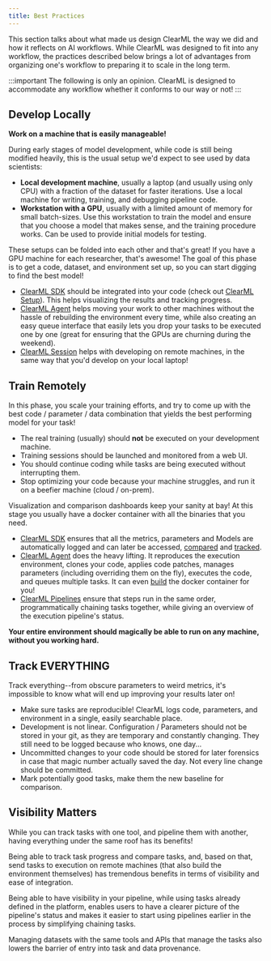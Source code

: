 ```yaml
---
title: Best Practices
---
```


This section talks about what made us design ClearML the way we did and how it reflects on AI workflows.
While ClearML was designed to fit into any workflow, the practices described below brings a lot of advantages from organizing one's workflow
to preparing it to scale in the long term.

:::important
The following is only an opinion. ClearML is designed to accommodate any workflow whether it conforms to our way or not!
:::

## Develop Locally

**Work on a machine that is easily manageable!** 

During early stages of model development, while code is still being modified heavily, this is the usual setup we'd expect to see used by data scientists:

  - **Local development machine**, usually a laptop (and usually using only CPU) with a fraction of the dataset for faster 
    iterations. Use a local machine for writing, training, and debugging pipeline code. 
  - **Workstation with a GPU**, usually with a limited amount of memory for small batch-sizes. Use this workstation to train 
    the model and ensure that you choose a model that makes sense, and the training procedure works. Can be used to provide initial models for testing. 

These setups can be folded into each other and that's great! If you have a GPU machine for each researcher, that's awesome! 
The goal of this phase is to get a code, dataset, and environment set up, so you can start digging to find the best model!

- [ClearML SDK](../clearml_sdk/clearml_sdk.md) should be integrated into your code (check out [ClearML Setup](../clearml_sdk/clearml_sdk_setup.md)). 
  This helps visualizing the results and tracking progress.
- [ClearML Agent](../clearml_agent.md) helps moving your work to other machines without the hassle of rebuilding the environment every time, 
  while also creating an easy queue interface that easily lets you drop your tasks to be executed one by one
  (great for ensuring that the GPUs are churning during the weekend).
- [ClearML Session](../apps/clearml_session.md) helps with developing on remote machines, in the same way that you'd develop on your local laptop!

## Train Remotely

In this phase, you scale your training efforts, and try to come up with the best code / parameter / data combination that 
yields the best performing model for your task!

  - The real training (usually) should **not** be executed on your development machine.
  - Training sessions should be launched and monitored from a web UI.
  - You should continue coding while tasks are being executed without interrupting them.
  - Stop optimizing your code because your machine struggles, and run it on a beefier machine (cloud / on-prem).

Visualization and comparison dashboards keep your sanity at bay! At this stage you usually have a docker container with all the binaries 
that you need. 
- [ClearML SDK](../clearml_sdk/clearml_sdk.md) ensures that all the metrics, parameters and Models are automatically logged and can later be 
  accessed, [compared](../webapp/webapp_exp_comparing.md) and [tracked](../webapp/webapp_exp_track_visual.md).
- [ClearML Agent](../clearml_agent.md) does the heavy lifting. It reproduces the execution environment, clones your code, 
  applies code patches, manages parameters (including overriding them on the fly), executes the code, and queues multiple tasks.
  It can even [build](../../clearml_agent/clearml_agent_docker_exec#exporting-a-task-into-a-standalone-docker-container) the docker container for you!  
- [ClearML Pipelines](../pipelines/pipelines.md) ensure that steps run in the same order, 
  programmatically chaining tasks together, while giving an overview of the execution pipeline's status.

**Your entire environment should magically be able to run on any machine, without you working hard.** 

## Track EVERYTHING

Track everything--from obscure parameters to weird metrics, it's impossible to know what will end up
improving your results later on!

- Make sure tasks are reproducible! ClearML logs code, parameters, and environment in a single, easily searchable place. 
- Development is not linear. Configuration / Parameters should not be stored in your git, as
  they are temporary and constantly changing. They still need to be logged because who knows, one day...
- Uncommitted changes to your code should be stored for later forensics in case that magic number actually saved the day. Not every line change should be committed.
- Mark potentially good tasks, make them the new baseline for comparison.

## Visibility Matters

While you can track tasks with one tool, and pipeline them with another, having 
everything under the same roof has its benefits! 

Being able to track task progress and compare tasks, and, based on that, send tasks to execution on remote
machines (that also build the environment themselves) has tremendous benefits in terms of visibility and ease of integration.

Being able to have visibility in your pipeline, while using tasks already defined in the platform, 
enables users to have a clearer picture of the pipeline's status 
and makes it easier to start using pipelines earlier in the process by simplifying chaining tasks.

Managing datasets with the same tools and APIs that manage the tasks also lowers the barrier of entry into 
task and data provenance.
